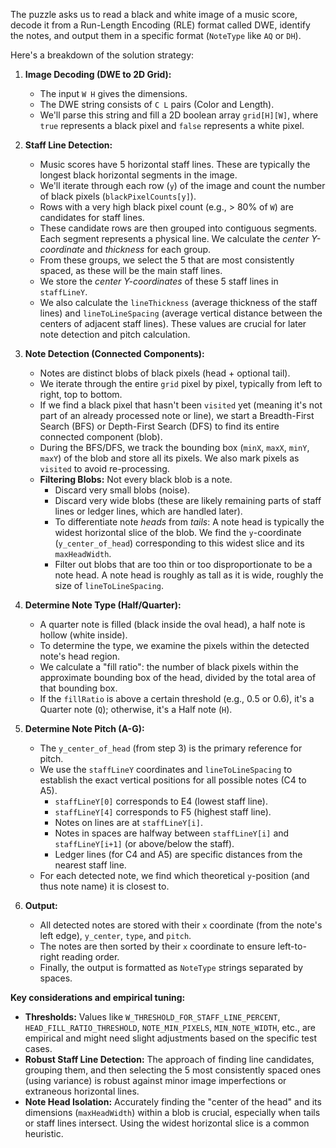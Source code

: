 The puzzle asks us to read a black and white image of a music score, decode it from a Run-Length Encoding (RLE) format called DWE, identify the notes, and output them in a specific format (`NoteType` like `AQ` or `DH`).

Here's a breakdown of the solution strategy:

1.  **Image Decoding (DWE to 2D Grid):**
    *   The input `W H` gives the dimensions.
    *   The DWE string consists of `C L` pairs (Color and Length).
    *   We'll parse this string and fill a 2D boolean array `grid[H][W]`, where `true` represents a black pixel and `false` represents a white pixel.

2.  **Staff Line Detection:**
    *   Music scores have 5 horizontal staff lines. These are typically the longest black horizontal segments in the image.
    *   We'll iterate through each row (`y`) of the image and count the number of black pixels (`blackPixelCounts[y]`).
    *   Rows with a very high black pixel count (e.g., > 80% of `W`) are candidates for staff lines.
    *   These candidate rows are then grouped into contiguous segments. Each segment represents a physical line. We calculate the *center Y-coordinate* and *thickness* for each group.
    *   From these groups, we select the 5 that are most consistently spaced, as these will be the main staff lines.
    *   We store the *center Y-coordinates* of these 5 staff lines in `staffLineY`.
    *   We also calculate the `lineThickness` (average thickness of the staff lines) and `lineToLineSpacing` (average vertical distance between the centers of adjacent staff lines). These values are crucial for later note detection and pitch calculation.

3.  **Note Detection (Connected Components):**
    *   Notes are distinct blobs of black pixels (head + optional tail).
    *   We iterate through the entire `grid` pixel by pixel, typically from left to right, top to bottom.
    *   If we find a black pixel that hasn't been `visited` yet (meaning it's not part of an already processed note or line), we start a Breadth-First Search (BFS) or Depth-First Search (DFS) to find its entire connected component (blob).
    *   During the BFS/DFS, we track the bounding box (`minX`, `maxX`, `minY`, `maxY`) of the blob and store all its pixels. We also mark pixels as `visited` to avoid re-processing.
    *   **Filtering Blobs:** Not every black blob is a note.
        *   Discard very small blobs (noise).
        *   Discard very wide blobs (these are likely remaining parts of staff lines or ledger lines, which are handled later).
        *   To differentiate note *heads* from *tails*: A note head is typically the widest horizontal slice of the blob. We find the `y`-coordinate (`y_center_of_head`) corresponding to this widest slice and its `maxHeadWidth`.
        *   Filter out blobs that are too thin or too disproportionate to be a note head. A note head is roughly as tall as it is wide, roughly the size of `lineToLineSpacing`.

4.  **Determine Note Type (Half/Quarter):**
    *   A quarter note is filled (black inside the oval head), a half note is hollow (white inside).
    *   To determine the type, we examine the pixels within the detected note's head region.
    *   We calculate a "fill ratio": the number of black pixels within the approximate bounding box of the head, divided by the total area of that bounding box.
    *   If the `fillRatio` is above a certain threshold (e.g., 0.5 or 0.6), it's a Quarter note (`Q`); otherwise, it's a Half note (`H`).

5.  **Determine Note Pitch (A-G):**
    *   The `y_center_of_head` (from step 3) is the primary reference for pitch.
    *   We use the `staffLineY` coordinates and `lineToLineSpacing` to establish the exact vertical positions for all possible notes (C4 to A5).
        *   `staffLineY[0]` corresponds to E4 (lowest staff line).
        *   `staffLineY[4]` corresponds to F5 (highest staff line).
        *   Notes on lines are at `staffLineY[i]`.
        *   Notes in spaces are halfway between `staffLineY[i]` and `staffLineY[i+1]` (or above/below the staff).
        *   Ledger lines (for C4 and A5) are specific distances from the nearest staff line.
    *   For each detected note, we find which theoretical `y`-position (and thus note name) it is closest to.

6.  **Output:**
    *   All detected notes are stored with their `x` coordinate (from the note's left edge), `y_center`, `type`, and `pitch`.
    *   The notes are then sorted by their `x` coordinate to ensure left-to-right reading order.
    *   Finally, the output is formatted as `NoteType` strings separated by spaces.

**Key considerations and empirical tuning:**
*   **Thresholds:** Values like `W_THRESHOLD_FOR_STAFF_LINE_PERCENT`, `HEAD_FILL_RATIO_THRESHOLD`, `NOTE_MIN_PIXELS`, `MIN_NOTE_WIDTH`, etc., are empirical and might need slight adjustments based on the specific test cases.
*   **Robust Staff Line Detection:** The approach of finding line candidates, grouping them, and then selecting the 5 most consistently spaced ones (using variance) is robust against minor image imperfections or extraneous horizontal lines.
*   **Note Head Isolation:** Accurately finding the "center of the head" and its dimensions (`maxHeadWidth`) within a blob is crucial, especially when tails or staff lines intersect. Using the widest horizontal slice is a common heuristic.